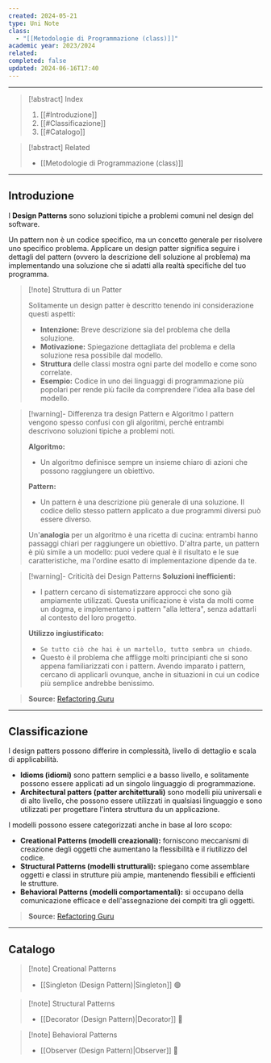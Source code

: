 ```yaml
---
created: 2024-05-21
type: Uni Note
class:
  - "[[Metodologie di Programmazione (class)]]"
academic year: 2023/2024
related: 
completed: false
updated: 2024-06-16T17:40
---
```

---

>[!abstract] Index
>1. [[#Introduzione]]
>2. [[#Classificazione]]
>3. [[#Catalogo]]

>[!abstract] Related
>- [[Metodologie di Programmazione (class)]]

---
## Introduzione

I **Design Patterns** sono soluzioni tipiche a problemi comuni nel design del software.

Un pattern non è un codice specifico, ma un concetto generale per risolvere uno specifico problema. Applicare un design patter significa seguire i dettagli del pattern (ovvero la descrizione dell soluzione al problema) ma implementando una soluzione che si adatti alla realtà specifiche del tuo programma.

>[!note] Struttura di un Patter
>
>Solitamente un design patter è descritto tenendo ini considerazione questi aspetti:
>- **Intenzione:** Breve descrizione sia del problema che della soluzione.
>- **Motivazione:**  Spiegazione dettagliata del problema e della soluzione resa possibile dal modello.
>- **Struttura** delle classi mostra ogni parte del modello e come sono correlate.
>- **Esempio:** Codice in uno dei linguaggi di programmazione più popolari per rende più facile da comprendere l'idea alla base del modello.

>[!warning]- Differenza tra design Pattern e Algoritmo
>I pattern vengono spesso confusi con gli algoritmi, perché entrambi descrivono soluzioni tipiche a problemi noti. 
>
>**Algoritmo:**
>- Un algoritmo definisce sempre un insieme chiaro di azioni che possono raggiungere un obiettivo.
>
>**Pattern:**
>- Un pattern è una descrizione più generale di una soluzione. Il codice dello stesso pattern applicato a due programmi diversi può essere diverso.
>
>Un'**analogia** per un algoritmo è una ricetta di cucina: entrambi hanno passaggi chiari per raggiungere un obiettivo. D'altra parte, un pattern è più simile a un modello: puoi vedere qual è il risultato e le sue caratteristiche, ma l'ordine esatto di implementazione dipende da te.

>[!warning]- Criticità dei Design Patterns
>**Soluzioni inefficienti:**
>- I pattern cercano di sistematizzare approcci che sono già ampiamente utilizzati. Questa unificazione è vista da molti come un dogma, e implementano i pattern "alla lettera", senza adattarli al contesto del loro progetto.
>
>**Utilizzo ingiustificato:**
>- `Se tutto ciò che hai è un martello, tutto sembra un chiodo`. 
>- Questo è il problema che affligge molti principianti che si sono appena familiarizzati con i pattern. Avendo imparato i pattern, cercano di applicarli ovunque, anche in situazioni in cui un codice più semplice andrebbe benissimo.

>**Source:** [Refactoring Guru](https://refactoring.guru/design-patterns)

---
## Classificazione 

I design patters possono differire in complessità, livello di dettaglio e scala di applicabilità.
- **Idioms (idiomi)** sono pattern semplici e a basso livello, e solitamente possono essere applicati ad un singolo linguaggio di programmazione.
- **Architectural patters (patter architetturali)** sono modelli più universali e di alto livello, che possono essere utilizzati in qualsiasi linguaggio e sono utilizzati per progettare l'intera struttura du un applicazione.

I modelli possono essere categorizzati anche in base al loro scopo:
- **Creational Patterns (modelli creazionali):** forniscono meccanismi di creazione degli oggetti che aumentano la flessibilità e il riutilizzo del codice.
- **Structural Patterns (modelli strutturali):**  spiegano come assemblare oggetti e classi in strutture più ampie, mantenendo flessibili e efficienti le strutture.
- **Behavioral Patterns (modelli comportamentali):** si occupano della comunicazione efficace e dell'assegnazione dei compiti tra gli oggetti.

>**Source:** [Refactoring Guru](https://refactoring.guru/design-patterns)

---
## Catalogo

>[!note] Creational Patterns
> - [[Singleton (Design Pattern)|Singleton]] 🟢

>[!note] Structural Patterns
>- [[Decorator (Design Pattern)|Decorator]] 🔴

>[!note] Behavioral Patterns
>- [[Observer (Design Pattern)|Observer]] 🔴
